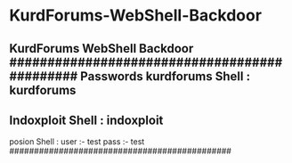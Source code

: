 # KurdForums-WebShell-Backdoor
KurdForums WebShell Backdoor
#############################################
Passwords
kurdforums Shell : kurdforums
-----------------------------
Indoxploit Shell : indoxploit
----------------------------
posion Shell :
user :- test
pass :- test
#############################################
